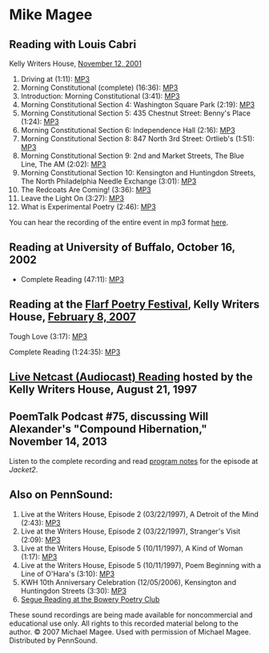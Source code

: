 Mike Magee
==========


Reading with Louis Cabri
------------------------

Kelly Writers House, [November 12, 2001](http://www.writing.upenn.edu/~wh/calendar/1101.html#12)

1.  Driving at (1:11): [MP3](http://media.sas.upenn.edu/pennsound/authors/Magee/Magee-Mike_02_Driving-At_KWH_11-12-01.mp3)
2.  Morning Constitutional (complete) (16:36): [MP3](http://media.sas.upenn.edu/pennsound/authors/Magee/Magee-Mike_03_Morning-Constitutional_KWH_11-12-01.mp3)
3.  Introduction: Morning Constitutional (3:41): [MP3](https://media.sas.upenn.edu/pennsound/authors/Magee/morning%20constitutional/Magee-Mike_01_Introduction_Morning-Constitutional_KWH_11-12-01.mp3)
4.  Morning Constitutional Section 4: Washington Square Park (2:19): [MP3](https://media.sas.upenn.edu/pennsound/authors/Magee/morning%20constitutional/Magee-Mike_02_4-Washington-Square-Park_Morning-Constitutional_KWH_11-12-01.mp3)
5.  Morning Constitutional Section 5: 435 Chestnut Street: Benny's Place (1:24): [MP3](https://media.sas.upenn.edu/pennsound/authors/Magee/morning%20constitutional/Magee-Mike_03_5-435-Chestnut-St-Bennys-Place_Morning-Constitutional_KWH_11-12-01.mp3)
6.  Morning Constitutional Section 6: Independence Hall (2:16): [MP3](https://media.sas.upenn.edu/pennsound/authors/Magee/morning%20constitutional/Magee-Mike_04_6-Independence-Hall_Morning-Constitutional_KWH_11-12-01.mp3)
7.  Morning Constitutional Section 8: 847 North 3rd Street: Ortlieb's (1:51): [MP3](https://media.sas.upenn.edu/pennsound/authors/Magee/morning%20constitutional/Magee-Mike_05_8-847-N-3rd-St-Ortliebs_Morning-Constitutional_KWH_11-12-01.mp3)
8.  Morning Constitutional Section 9: 2nd and Market Streets, The Blue Line, The AM (2:02): [MP3](https://media.sas.upenn.edu/pennsound/authors/Magee/morning%20constitutional/Magee-Mike_06_9-2nd-And-Market-Streets_Morning-Constitutional_KWH_11-12-01.mp3)
9.  Morning Constitutional Section 10: Kensington and Huntingdon Streets, The North Philadelphia Needle Exchange (3:01): [MP3](https://media.sas.upenn.edu/pennsound/authors/Magee/morning%20constitutional/Magee-Mike_07_10-Kensington-And-Huntingdon-Streets_Morning-Constitutional_KWH_11-12-01.mp3)
10. The Redcoats Are Coming! (3:36): [MP3](http://media.sas.upenn.edu/pennsound/authors/Magee/Magee-Mike_04_The-redcoats-are-coming_KWH_11-12-01.mp3)
11. Leave the Light On (3:27): [MP3](http://media.sas.upenn.edu/pennsound/authors/Magee/Magee-Mike_05_Leave-the-light-onl_KWH_11-12-01.mp3)
12. What is Experimental Poetry (2:46): [MP3](http://media.sas.upenn.edu/pennsound/authors/Magee/Magee-Mike_06_what-is-experimental-poetry_KWH_11-12-01.mp3)

You can hear the recording of the entire event in mp3 format [here](http://media.sas.upenn.edu/pennsound/authors/Cabri/Magee-Mike-Cabri-Louis_KWH_11-12-01.mp3).

Reading at University of Buffalo, October 16, 2002
--------------------------------------------------

-   Complete Reading (47:11): [MP3](https://media.sas.upenn.edu/pennsound/groups/Buffalo/Magee-Mike_Complete-Reading_SUNY-Buffalo_10-16-2002.mp3)

Reading at the [Flarf Poetry Festival](http://writing.upenn.edu/pennsound/x/Flarf-Festival.html), Kelly Writers House, [February 8, 2007](http://www.writing.upenn.edu/wh/calendar/0207.html#8)
-----------------------------------------------------------------------------------------------------------------------------------------------------------------------------------------------

Tough Love (3:17): [MP3](http://media.sas.upenn.edu/pennsound/authors/Magee/Magee-Mike_Tough-Love_Flarf-Poetry-Festival_KWH_2-8-07.mp3)

Complete Reading (1:24:35): [MP3](http://media.sas.upenn.edu/Pennsound/groups/Flarf/Flarf-Poetry-Festival_KWH_2-8-07.mp3)

[Live Netcast (Audiocast) Reading](http://writing.upenn.edu/wh/archival/events/1997/netcast.html) hosted by the Kelly Writers
House, August 21, 1997
-----------------------------------------------------------------------------------------------------------------------------

PoemTalk Podcast \#75, discussing Will Alexander's "Compound Hibernation," November 14, 2013
--------------------------------------------------------------------------------------------

Listen to the complete recording and read [program notes](https://jacket2.org/podcasts/strange-galvanics-poemtalk-75) for the episode at *Jacket2*.

Also on PennSound:
------------------

1.  Live at the Writers House, Episode 2 (03/22/1997), A Detroit of the Mind (2:43): [MP3](http://media.sas.upenn.edu/liveKWH/1997/LiveTwo/Magee-Michael_A-Detroit-Of-The-Mind_LiveKWH.mp3)
2.  Live at the Writers House, Episode 2 (03/22/1997), Stranger's Visit (2:09): [MP3](http://media.sas.upenn.edu/liveKWH/1997/LiveTwo/Magee-Michael_Strangers-Visit_LiveKWH.mp3)
3.  Live at the Writers House, Episode 5 (10/11/1997), A Kind of Woman (1:17): [MP3](http://media.sas.upenn.edu/liveKWH/1997/LiveFive/Magee-Michael_A-Kind-Of-Woman_LiveKWH.mp3)
4.  Live at the Writers House, Episode 5 (10/11/1997), Poem Beginning with a Line of O'Hara's (3:10): [MP3](http://media.sas.upenn.edu/liveKWH/1997/LiveFive/Magee-Michael_Poem-Beginning-With-A-Line-Of-OHaras_LiveKWH.mp3)
5.  KWH 10th Anniversary Celebration (12/05/2006), Kensington and Huntingdon Streets (3:30): [MP3](http://media.sas.upenn.edu/writershouse/10th-anniversary/Magee-Mike_17_Kensington-and-Huntingdon-streets_10th-anniversary_5-13-06.mp3)
6.  [Segue Reading at the Bowery Poetry Club](http://writing.upenn.edu/pennsound/x/Segue-BPC.html)

These sound recordings are being made available for noncommercial
and educational use only.
All rights to this recorded material belong to the author. © 2007 Michael
Magee. Used with permission of Michael Magee. Distributed by PennSound.
